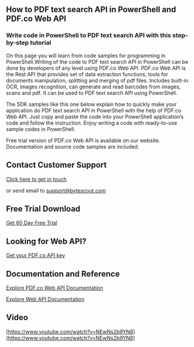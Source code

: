 ## How to PDF text search API in PowerShell and PDF.co Web API

### Write code in PowerShell to PDF text search API with this step-by-step tutorial

On this page you will learn from code samples for programming in PowerShell.Writing of the code to PDF text search API in PowerShell can be done by developers of any level using PDF.co Web API. PDF.co Web API is the Rest API that provides set of data extraction functions, tools for documents manipulation, splitting and merging of pdf files. Includes built-in OCR, images recognition, can generate and read barcodes from images, scans and pdf. It can be used to PDF text search API using PowerShell.

The SDK samples like this one below explain how to quickly make your application do PDF text search API in PowerShell with the help of PDF.co Web API. Just copy and paste the code into your PowerShell application’s code and follow the instruction. Enjoy writing a code with ready-to-use sample codes in PowerShell.

Free trial version of PDF.co Web API is available on our website. Documentation and source code samples are included.

## Contact Customer Support

[Click here to get in touch](https://bytescout.zendesk.com/hc/en-us/requests/new?subject=PDF.co%20Web%20API%20Question)

or send email to [support@bytescout.com](mailto:support@bytescout.com?subject=PDF.co%20Web%20API%20Question) 

## Free Trial Download

[Get 60 Day Free Trial](https://bytescout.com/download/web-installer?utm_source=github-readme)

## Looking for Web API? 

[Get your PDF.co API key](https://pdf.co/documentation/api?utm_source=github-readme)

## Documentation and Reference

[Explore PDF.co Web API Documentation](https://bytescout.com/documentation/index.html?utm_source=github-readme)

[Explore Web API Documentation](https://pdf.co/documentation/api?utm_source=github-readme)

## Video

[https://www.youtube.com/watch?v=NEwNs2b9YN8](https://www.youtube.com/watch?v=NEwNs2b9YN8)